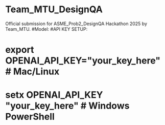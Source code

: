# Team_MTU_DesignQA
Official submission for ASME_Prob2_DesignQA Hackathon 2025 by Team_MTU.
#Model:
#API KEY SETUP:
 # export OPENAI_API_KEY="your_key_here"   # Mac/Linux
 # setx OPENAI_API_KEY "your_key_here"     # Windows PowerShell
